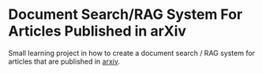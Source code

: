 # Document Search/RAG System For Articles Published in arXiv

Small learning project in how to create a document search / RAG system for articles that are published in [arxiv](https://arxiv.org/).
